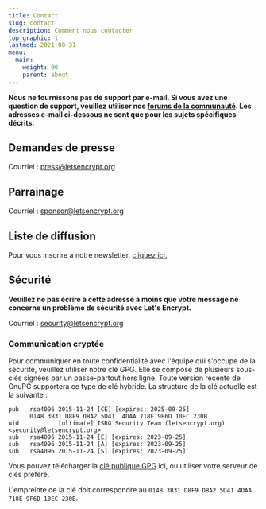 ```yaml
---
title: Contact
slug: contact
description: Comment nous contacter
top_graphic: 1
lastmod: 2021-08-31
menu:
  main:
    weight: 90
    parent: about
---
```


**Nous ne fournissons pas de support par e-mail. Si vous avez une question de support, veuillez utiliser nos [forums de la communauté](https://community.letsencrypt.org). Les adresses e-mail ci-dessous ne sont que pour les sujets spécifiques décrits.**

## Demandes de presse

Courriel : [press@letsencrypt.org](mailto:press@letsencrypt.org)

## Parrainage

Courriel : [sponsor@letsencrypt.org](mailto:sponsor@letsencrypt.org)

## Liste de diffusion

Pour vous inscrire à notre newsletter, [cliquez ici.](https://outreach.abetterinternet.org/emailPreference/e/epc/1011011/YNQ8y1PjGzzyTtRkhCIs0tvAUtc0WRz56GY_3MMv4tE/681)

## Sécurité

**Veuillez ne pas écrire à cette adresse à moins que votre message ne concerne un problème de sécurité avec Let's Encrypt.**

Courriel : [security@letsencrypt.org](mailto:security@letsencrypt.org)

### Communication cryptée

Pour communiquer en toute confidentialité avec l'équipe qui s'occupe de la sécurité, veuillez utiliser notre clé GPG. Elle se compose de plusieurs sous-clés signées par un passe-partout hors ligne. Toute version récente de GnuPG supportera ce type de clé hybride. La structure de la clé actuelle est la suivante :

```
pub   rsa4096 2015-11-24 [CE] [expires: 2025-09-25]
      0148 3B31 D8F9 DBA2 5D41  4DAA 718E 9F6D 10EC 230B
uid           [ultimate] ISRG Security Team (letsencrypt.org) <security@letsencrypt.org>
sub   rsa4096 2015-11-24 [E] [expires: 2023-09-25]
sub   rsa4096 2015-11-24 [A] [expires: 2023-09-25]
sub   rsa4096 2015-11-24 [S] [expires: 2023-09-25]
```

Vous pouvez télécharger la [clé publique GPG](/security_letsencrypt.org-publickey.asc) ici, ou utiliser votre serveur de clés préféré.

L'empreinte de la clé doit correspondre au `0148 3B31 D8F9 DBA2 5D41 4DAA 718E 9F6D 10EC 230B`.
